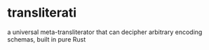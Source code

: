 # transliterati
a universal meta-transliterator that can decipher arbitrary encoding schemas, built in pure Rust
